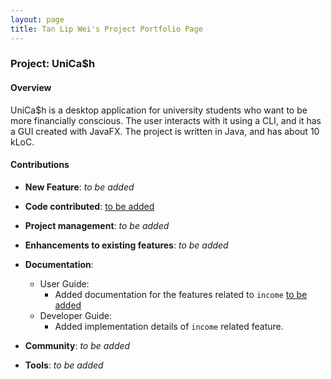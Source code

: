 ```yaml
---
layout: page
title: Tan Lip Wei's Project Portfolio Page
---
```


### Project: UniCa$h

#### Overview

UniCa$h is a desktop application for university students who want to be more financially conscious.
The user interacts with it using a CLI, and it has a GUI created with JavaFX.
The project is written in Java, and has about 10 kLoC.

#### Contributions

* **New Feature**: *to be added*

* **Code contributed**: [to be added]()

* **Project management**: *to be added*

* **Enhancements to existing features**: *to be added*

* **Documentation**:
    * User Guide:
        * Added documentation for the features related to `income` [to be added]()
    * Developer Guide:
        * Added implementation details of `income` related feature.

* **Community**: *to be added*

* **Tools**: *to be added*

